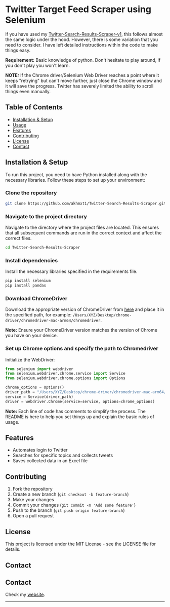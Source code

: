 # Twitter Target Feed Scraper using Selenium

If you have used my [Twitter-Search-Results-Scraper-v1](https://github.com/akhmxt1/Twitter-Search-Results-Scraper-v1?tab=readme-ov-file), this follows almost the same logic under the hood. However, there is some variation that you need to consider. I have left detailed instructions within the code to make things easy. 

**Requirement:** Basic knowledge of python. Don't hesitate to play around, if you don't play you won't learn.

**NOTE:** If the Chrome driver/Selenium Web Driver reaches a point where it keeps "retrying" but can't move further, just close the Chrome window and it will save the progress. Twitter has severely limited the ability to scroll things even manually.

## Table of Contents

- [Installation & Setup](#installation--setup)
- [Usage](#usage)
- [Features](#features)
- [Contributing](#contributing)
- [License](#license)
- [Contact](#contact)

## Installation & Setup

To run this project, you need to have Python installed along with the necessary libraries. Follow these steps to set up your environment:

### Clone the repository

```bash
git clone https://github.com/akhmxt1/Twitter-Search-Results-Scraper.git
```

### Navigate to the project directory

Navigate to the directory where the project files are located. This ensures that all subsequent commands are run in the correct context and affect the correct files.

```bash
cd Twitter-Search-Results-Scraper
```

### Install dependencies

Install the necessary libraries specified in the requirements file.

```bash
pip install selenium
pip install pandas
```

### Download ChromeDriver

Download the appropriate version of ChromeDriver from [here](https://sites.google.com/a/chromium.org/chromedriver/downloads) and place it in the specified path, for example: `/Users/XYZ/Desktop/chrome-driver/chromedriver-mac-arm64/chromedriver`.

**Note:** Ensure your ChromeDriver version matches the version of Chrome you have on your device.

### Set up Chrome options and specify the path to Chromedriver

Initialize the WebDriver:

```python
from selenium import webdriver
from selenium.webdriver.chrome.service import Service
from selenium.webdriver.chrome.options import Options

chrome_options = Options()
driver_path = "/Users/XYZ/Desktop/chrome-driver/chromedriver-mac-arm64/chromedriver"
service = Service(driver_path)
driver = webdriver.Chrome(service=service, options=chrome_options)
```

**Note:** Each line of code has comments to simplify the process. The README is here to help you set things up and explain the basic rules of usage.

## Features

- Automates login to Twitter
- Searches for specific topics and collects tweets
- Saves collected data in an Excel file

## Contributing

1. Fork the repository
2. Create a new branch (`git checkout -b feature-branch`)
3. Make your changes
4. Commit your changes (`git commit -m 'Add some feature'`)
5. Push to the branch (`git push origin feature-branch`)
6. Open a pull request

## License

This project is licensed under the MIT License - see the LICENSE file for details.

## Contact

## Contact

Check my [website](https://kalimahmed.com).

---
